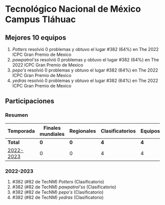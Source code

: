 ---
---

# Tecnológico Nacional de México Campus Tláhuac

## Mejores 10 equipos

1. _Potters_ resolvió 0 problemas y obtuvo el lugar #382 (64%) en The 2022 ICPC Gran Premio de Mexico
1. _pawpatrol'ss_ resolvió 0 problemas y obtuvo el lugar #382 (64%) en The 2022 ICPC Gran Premio de Mexico
1. _pepo's_ resolvió 0 problemas y obtuvo el lugar #382 (64%) en The 2022 ICPC Gran Premio de Mexico
1. _yedras_ resolvió 0 problemas y obtuvo el lugar #382 (64%) en The 2022 ICPC Gran Premio de Mexico

## Participaciones

### Resumen

| Temporada | Finales mundiales | Regionales | Clasificatorios | Equipos |
| --- | --- | --- | --- | --- |
| **Total** | **0** | **0** | **4** | **4** |
| [2022-2023](#2022-2023) | 0 | 0 | 4 | 4 |

### 2022-2023

1. #382 (#82 de TecNM) _Potters_ (Clasificatorio)
1. #382 (#82 de TecNM) _pawpatrol'ss_ (Clasificatorio)
1. #382 (#82 de TecNM) _pepo's_ (Clasificatorio)
1. #382 (#82 de TecNM) _yedras_ (Clasificatorio)



